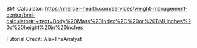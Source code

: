 BMI Calculator: https://mercer-health.com/services/weight-management-center/bmi-calculator#:~:text=Body%20Mass%20Index%2C%20or%20BMI,inches%20x%20height%20in%20inches

Tutorial Credit: AlexTheAnalyst
